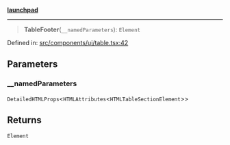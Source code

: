[**launchpad**](index.md)

***

> **TableFooter**(`__namedParameters`): `Element`

Defined in: [src/components/ui/table.tsx:42](https://github.com/victorbratov/launchpad/blob/ba912ff5e4884ef55d41a8ab239f2bb8e81f8ecb/src/components/ui/table.tsx#L42)

## Parameters

### \_\_namedParameters

`DetailedHTMLProps`\<`HTMLAttributes`\<`HTMLTableSectionElement`\>\>

## Returns

`Element`
